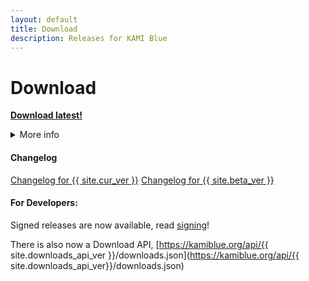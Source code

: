 ```yaml
---
layout: default
title: Download
description: Releases for KAMI Blue
---
```


# Download
<a href="{{ site.github.beta_jar_url }}" class="btnc">**Download latest!**</a>

<details>
	<summary>More info</summary>

This downloads the <code class="language-plaintext highlighter-rouge">{{ site.beta_ver }}</code> jar which can be manually installed by dragging it to the mods folder. 
<br>
You can also open the jar to open the <b>installer</b> which allows you to choose between <code class="language-plaintext highlighter-rouge">{{ site.cur_ver }}</code> and <code class="language-plaintext highlighter-rouge">{{ site.beta_ver }}</code> and automatically installs it for you. 
<br><br>
If you want the {{ site.cur_ver }} stable jar to manually install, click <a href="{{ site.github.jar_url }}">here</a>.

</details>

#### Changelog
<a href="changelog" class="btnc">Changelog for {{ site.cur_ver }}</a>
<a href="https://github.com/kami-blue/nightly-releases/releases/latest" class="btnc">Changelog for {{ site.beta_ver }}</a>

#### For Developers:

Signed releases are now available, read [signing](/signing)!

There is also now a Download API, [https://kamiblue.org/api/{{ site.downloads_api_ver }}/downloads.json](https://kamiblue.org/api/{{ site.downloads_api_ver}}/downloads.json)


